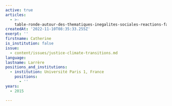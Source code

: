 ```yaml
---
active: true
articles:
  - >-
    table-ronde-autour-des-thematiques-inegalites-sociales-reactions-face-au-changement-et-gouvernance-et-democratie-
createdAt: '2022-11-10T08:35:33.255Z'
exerpt: ''
firstname: Catherine
is_institution: false
issue:
  - content/issues/justice-climate-transitions.md
language:
lastname: Larrère
positions_and_institutions:
  - institution: Université Paris 1, France
    positions:
      - ''
years:
  - 2015

---
```

